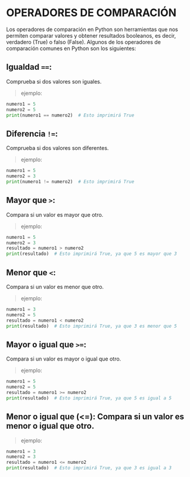 # OPERADORES DE COMPARACIÓN 
Los operadores de comparación en Python son herramientas que nos permiten comparar valores y obtener resultados booleanos, es decir, verdadero (True) o falso (False). Algunos de los operadores de comparación comunes en Python son los siguientes:
## Igualdad `==`: 
Comprueba si dos valores son iguales.
> ejemplo:
```python
numero1 = 5
numero2 = 5
print(numero1 == numero2)  # Esto imprimirá True
```
## Diferencia `!=`: 
Comprueba si dos valores son diferentes.
> ejemplo:
```python
numero1 = 5
numero2 = 3
print(numero1 != numero2)  # Esto imprimirá True
```
## Mayor que `>`:
Compara si un valor es mayor que otro.
> ejemplo:
```python
numero1 = 5
numero2 = 3
resultado = numero1 > numero2
print(resultado)  # Esto imprimirá True, ya que 5 es mayor que 3
```
## Menor que `<`: 
Compara si un valor es menor que otro.
> ejemplo:
```python
numero1 = 3
numero2 = 5
resultado = numero1 < numero2
print(resultado)  # Esto imprimirá True, ya que 3 es menor que 5
```
## Mayor o igual que `>=`:
Compara si un valor es mayor o igual que otro.
> ejemplo:
```python
numero1 = 5
numero2 = 5
resultado = numero1 >= numero2
print(resultado)  # Esto imprimirá True, ya que 5 es igual a 5
```
## Menor o igual que (<=): Compara si un valor es menor o igual que otro.
> ejemplo:
```python
numero1 = 3
numero2 = 3
resultado = numero1 <= numero2
print(resultado)  # Esto imprimirá True, ya que 3 es igual a 3
```


